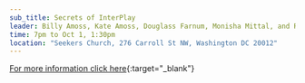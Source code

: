 ```yaml
---
sub_title: Secrets of InterPlay
leader: Billy Amoss, Kate Amoss, Douglass Farnum, Monisha Mittal, and Robin Carnes
time: 7pm to Oct 1, 1:30pm
location: "Seekers Church, 276 Carroll St NW, Washington DC 20012"
---
```


[For more information click here](https://InterPlay.org/index.cfm/go/events:event/happening_id/3091){:target="_blank"}
